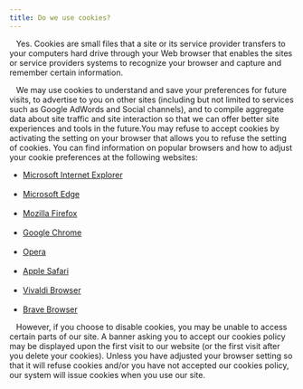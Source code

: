 ```yaml
---
title: Do we use cookies?
---
```


<p>&nbsp;&nbsp;&nbsp;Yes. Cookies are small files that a site or its service provider transfers to your computers hard drive through your Web browser that enables the sites or service providers systems to recognize your browser and capture and remember certain information.</p>

<p>&nbsp;&nbsp;&nbsp;We may use cookies to understand and save your preferences for future visits, to advertise to you on other sites (including but not limited to services such as Google AdWords and Social channels), and to compile aggregate data about site traffic and site interaction so that we can offer better site experiences and tools in the future.You may refuse to accept cookies by activating the setting on your browser that allows you to refuse the setting of cookies. You can find information on popular browsers and how to adjust your cookie preferences at the following websites:</p>
<ul>
<li><a href="https://support.microsoft.com/en-us/help/17442/windows-internet-explorer-delete-manage-cookies" target="_blank">Microsoft Internet Explorer</a></li>
<br>
<li><a href="https://privacy.microsoft.com/en-us/windows-10-microsoft-edge-and-privacy" target="_blank">Microsoft Edge</a></li>
<br>
<li><a href="http://support.mozilla.org/en-US/kb/cookies-information-websites-store-on-your-computer" target="_blank">Mozilla Firefox</a></li>
<br>
<li><a href="http://support.google.com/chrome/answer/95647" target="_blank">Google Chrome</a></li>
<br>
<li><a href="https://www.opera.com/help/tutorials/security/privacy/" target="_blank">Opera</a></li>
<br>
<li><a href="https://support.apple.com/guide/safari/manage-cookies-and-website-data-sfri11471/mac" target="_blank">Apple Safari</a></li>
<br>
<li><a href="https://help.vivaldi.com/article/cookies/" target="_blank">Vivaldi Browser</a></li>
<br>
<li><a href="https://support.brave.com/hc/en-us/articles/360022973471-What-is-Shields-" target="_blank">Brave Browser</a></li>
</ul>
<p>&nbsp;&nbsp;&nbsp;However, if you choose to disable cookies, you may be unable to access certain parts of our site. A banner asking you to accept our cookies policy may be displayed upon the first visit to our website (or the first visit after you delete your cookies). Unless you have adjusted your browser setting so that it will refuse cookies and/or you have not accepted our cookies policy, our system will issue cookies when you use our site.</p>
